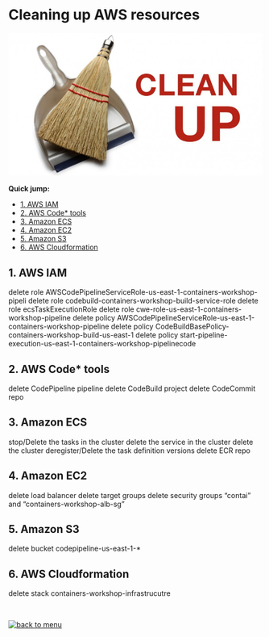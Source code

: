 # Cleaning up AWS resources

![CleanUp](/05-CleanUp/images/cleanup.jpg)


**Quick jump:**

* [1. AWS IAM](/05-CleanUp#1-aws-iam)
* [2. AWS Code* tools](/05-CleanUp#2-aws-code*-tools)
* [3. Amazon ECS](/05-CleanUp#3-amazon-ecs)
* [4. Amazon EC2](/05-CleanUp#4-amazon-ec2)
* [5. Amazon S3](/05-CleanUp#5-amazon-s3)
* [6. AWS Cloudformation](05-CleanUp#6-aws-cloudformation)

## 1. AWS IAM
delete role AWSCodePipelineServiceRole-us-east-1-containers-workshop-pipeli
delete role codebuild-containers-workshop-build-service-role
delete role ecsTaskExecutionRole
delete role cwe-role-us-east-1-containers-workshop-pipeline
delete policy AWSCodePipelineServiceRole-us-east-1-containers-workshop-pipeline
delete policy CodeBuildBasePolicy-containers-workshop-build-us-east-1
delete policy start-pipeline-execution-us-east-1-containers-workshop-pipelinecode 

## 2. AWS Code* tools
delete CodePipeline pipeline
delete CodeBuild project
delete CodeCommit repo

## 3. Amazon ECS
stop/Delete the tasks in the cluster
delete the service in the cluster
delete the cluster
deregister/Delete the task definition versions
delete ECR repo

## 4. Amazon EC2
delete load balancer
delete target groups
delete security groups “contai” and “containers-workshop-alb-sg”

## 5. Amazon S3
delete bucket codepipeline-us-east-1-*

## 6. AWS Cloudformation
delete stack containers-workshop-infrastrucutre

<br>

[![back to menu](/images/back_to_menu.png)][back-to-menu]

[back-to-menu]: https://github.com/patrici0/ecs-code-on-aws
